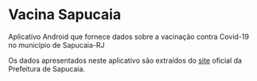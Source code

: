 # Vacina Sapucaia

Aplicativo Android que fornece dados sobre a vacinação contra Covid-19 no município de Sapucaia-RJ

Os dados apresentados neste aplicativo são extraídos do [site](http://transparencia.covid.sapucaia.rj.gov.br/) oficial da Prefeitura de Sapucaia.